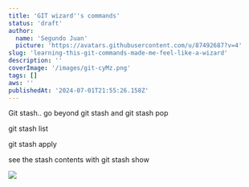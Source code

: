 ```yaml
---
title: 'GIT wizard''s commands'
status: 'draft'
author:
  name: 'Segundo Juan'
  picture: 'https://avatars.githubusercontent.com/u/87492687?v=4'
slug: 'learning-this-git-commands-made-me-feel-like-a-wizard'
description: ''
coverImage: '/images/git-cyMz.png'
tags: []
aws: ''
publishedAt: '2024-07-01T21:55:26.158Z'
---
```


Git stash.. go beyond git stash and git stash pop

git stash list

git stash apply

see the stash contents with git stash show

![](/images/screenshot-from-2024-07-01-22-57-30-c2MT.png)
